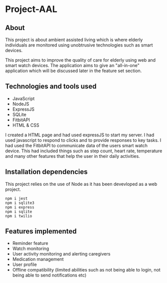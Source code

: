 # Project-AAL

## About

This project is about ambient assisted living which is where elderly individuals are monitored using unobtrusive technologies such as smart devices.

This project aims to improve the quality of care for elderly using web and smart watch devices. The application aims to give an "all-in-one" application which will be discussed later in the feature set section.

## Technologies and tools used

* JavaScript
* NodeJS
* ExpressJS
* SQLite
* FitbitAPI
* HTML & CSS

I created a HTML page and had used expressJS to start my server. I had used javascript to respond to clicks and to provide responses to
key tasks. I had used the FitbitAPI to communicate data of the users smart watch device. This had included things such as step count, heart rate, temperature and many other features that help the user in their daily activities.

## Installation dependencies

This project relies on the use of Node as it has been devevloped as a web project.

```git
npm i jest
npm i sqlite3
npm i express
npm i sqlite
npm i twilio
```

## Features implemented

* Reminder feature
* Watch monitoring
* User activity monitoring and alerting caregivers
* Medication management
* User profile
* Offline compatibility (limited abilities such as not being able to login, not being able to send notifications etc)
